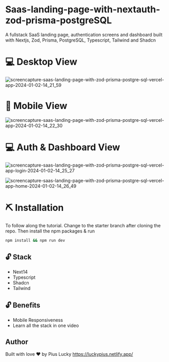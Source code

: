 # Saas-landing-page-with-nextauth-zod-prisma-postgreSQL
A fullstack SaaS landing page, authentication screens and dashboard built with Nextjs, Zod, Prisma, PostgreSQL, Typescript, Tailwind and Shadcn




# 💻 Desktop View
![screencapture-saas-landing-page-with-zod-prisma-postgre-sql-vercel-app-2024-01-02-14_21_59](https://github.com/PiusLucky/Saas-landing-page-with-zod-prisma-postgreSQL/assets/32282934/1011c013-6b82-44c6-a832-9b18fbce273c)


# 📱 Mobile View
![screencapture-saas-landing-page-with-zod-prisma-postgre-sql-vercel-app-2024-01-02-14_22_30](https://github.com/PiusLucky/Saas-landing-page-with-zod-prisma-postgreSQL/assets/32282934/57b67abd-43e6-4da4-8372-ac99a274c937)

# 💻 Auth & Dashboard View
![screencapture-saas-landing-page-with-zod-prisma-postgre-sql-vercel-app-login-2024-01-02-14_25_27](https://github.com/PiusLucky/Saas-landing-page-with-zod-prisma-postgreSQL/assets/32282934/cb556b66-2d5f-425c-a302-ee5f876d4b85)

![screencapture-saas-landing-page-with-zod-prisma-postgre-sql-vercel-app-home-2024-01-02-14_26_49](https://github.com/PiusLucky/Saas-landing-page-with-zod-prisma-postgreSQL/assets/32282934/62f04a88-04af-416f-a837-7621e036bf73)


# ⛏️ Installation
To follow along the tutorial. Change to the starter branch  after cloning the repo.
Then install the npm packages & run
```bash
npm install && npm run dev
```


## 🔓 Stack
- Next14
- Typescript
- Shadcn
- Tailwind

## 🔓 Benefits
- Mobile Responsiveness
- Learn all the stack in one video

## Author
Built with love ❤️ by Pius Lucky https://luckypius.netlify.app/



